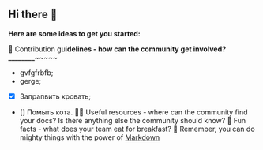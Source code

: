 ## Hi there 👋



**Here are some ideas to get you started:**

🌈 Contribution gui**delines - how can the community get involved?******________****~~~~~
- gvfgfrbfb;
- gerge;
- [x] Запрапвить кровать;
- [] Помыть кота.
👩‍💻 Useful resources - where can the community find your docs? Is there anything else the community should know?
🍿 Fun facts - what does your team eat for breakfast?
🧙 Remember, you can do mighty things with the power of [Markdown](https://docs.github.com/github/writing-on-github/getting-started-with-writing-and-formatting-on-github/basic-writing-and-formatting-syntax)

